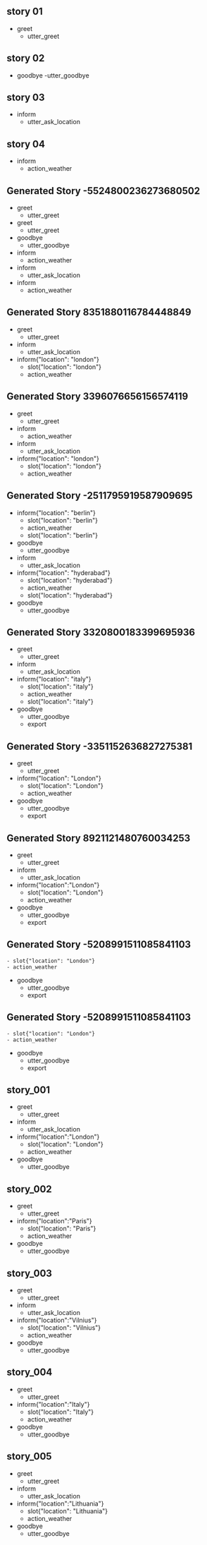 ## story 01
* greet
    - utter_greet

## story 02
* goodbye
    -utter_goodbye

## story 03
* inform
    - utter_ask_location

## story 04
* inform
    - action_weather
    
## Generated Story -5524800236273680502
* greet
    - utter_greet
* greet
    - utter_greet
* goodbye
    - utter_goodbye
* inform
    - action_weather
* inform
    - utter_ask_location
* inform
    - action_weather

## Generated Story 8351880116784448849
* greet
    - utter_greet
* inform
    - utter_ask_location
* inform{"location": "london"}
    - slot{"location": "london"}
    - action_weather

## Generated Story 3396076656156574119
* greet
    - utter_greet
* inform
    - action_weather
* inform
    - utter_ask_location
* inform{"location": "london"}
    - slot{"location": "london"}
    - action_weather

## Generated Story -2511795919587909695
* inform{"location": "berlin"}
    - slot{"location": "berlin"}
    - action_weather
    - slot{"location": "berlin"}
* goodbye
    - utter_goodbye
* inform
    - utter_ask_location
* inform{"location": "hyderabad"}
    - slot{"location": "hyderabad"}
    - action_weather
    - slot{"location": "hyderabad"}
* goodbye
    - utter_goodbye

## Generated Story 3320800183399695936
* greet
    - utter_greet
* inform
    - utter_ask_location
* inform{"location": "italy"}
    - slot{"location": "italy"}
    - action_weather
    - slot{"location": "italy"}
* goodbye
    - utter_goodbye
    - export
## Generated Story -3351152636827275381
* greet
    - utter_greet
* inform{"location": "London"}
    - slot{"location": "London"}
    - action_weather
* goodbye
    - utter_goodbye
    - export
## Generated Story 8921121480760034253
* greet
    - utter_greet
* inform
    - utter_ask_location
* inform{"location":"London"}
    - slot{"location": "London"}
    - action_weather
* goodbye
    - utter_goodbye
    - export
## Generated Story -5208991511085841103
    - slot{"location": "London"}
    - action_weather
* goodbye
    - utter_goodbye
    - export
## Generated Story -5208991511085841103
    - slot{"location": "London"}
    - action_weather
* goodbye
    - utter_goodbye
    - export
## story_001
* greet
   - utter_greet
* inform
   - utter_ask_location
* inform{"location":"London"}
   - slot{"location": "London"}
   - action_weather
* goodbye
   - utter_goodbye
## story_002
* greet
   - utter_greet
* inform{"location":"Paris"}
   - slot{"location": "Paris"}
   - action_weather
* goodbye
   - utter_goodbye 

## story_003
* greet
   - utter_greet
* inform
   - utter_ask_location
* inform{"location":"Vilnius"}
   - slot{"location": "Vilnius"}
   - action_weather
* goodbye
   - utter_goodbye
## story_004
* greet
   - utter_greet
* inform{"location":"Italy"}
   - slot{"location": "Italy"}
   - action_weather
* goodbye
   - utter_goodbye 
## story_005
* greet
   - utter_greet
* inform
   - utter_ask_location
* inform{"location":"Lithuania"}
   - slot{"location": "Lithuania"}
   - action_weather
* goodbye
   - utter_goodbye
